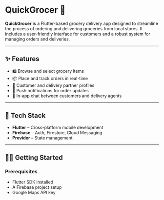 # QuickGrocer 🛒

**QuickGrocer** is a Flutter-based grocery delivery app designed to streamline the process of ordering and delivering groceries from local stores. It includes a user-friendly interface for customers and a robust system for managing orders and deliveries.

---

## ✨ Features

- 🛍️ Browse and select grocery items
- 📦 Place and track orders in real-time
- 👤 Customer and delivery partner profiles
- 🔔 Push notifications for order updates
- 💬 In-app chat between customers and delivery agents

---

## 🚀 Tech Stack

- **Flutter** – Cross-platform mobile development
- **Firebase** – Auth, Firestore, Cloud Messaging
- **Provider** – State management

---

## 🧑‍💻 Getting Started

### Prerequisites
- Flutter SDK installed
- A Firebase project setup
- Google Maps API key


